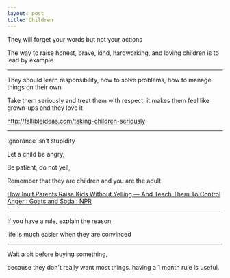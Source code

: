 ```yaml
---
layout: post
title: Children
---
```



They will forget your words but not your actions 

The way to raise honest, brave, kind, hardworking, and loving children is to lead by example 

---

They should learn responsibility, how to solve problems, how to manage things on their own 

Take them seriously and treat them with respect, it makes them feel like grown-ups and they love it 

<http://fallibleideas.com/taking-children-seriously>


---

Ignorance isn’t stupidity

Let a child be angry, 

Be patient, do not yell, 

Remember that they are children and you are the adult  

[How Inuit Parents Raise Kids Without Yelling — And Teach Them To Control Anger : Goats and Soda : NPR](https://www.npr.org/sections/goatsandsoda/2019/03/13/685533353/a-playful-way-to-teach-kids-to-control-their-anger)

---

If you have a rule, explain the reason, 

life is much easier when they are convinced

---

Wait a bit before buying something, 

because they don't really want most things. having a 1 month rule is useful.






